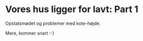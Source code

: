 # Vores hus ligger for lavt: Part 1

Opstatsmødet og problemer med kote-højde. 

Mere, kommer snart :-)
